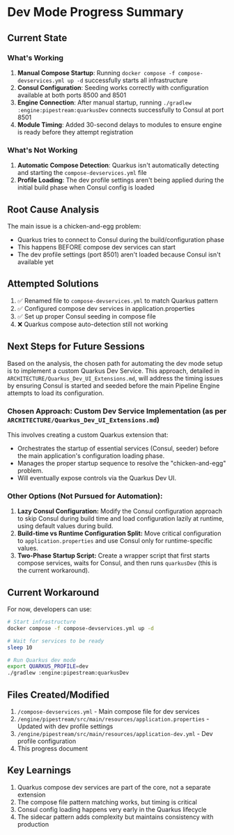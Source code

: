 # Dev Mode Progress Summary

## Current State

### What's Working
1. **Manual Compose Startup**: Running `docker compose -f compose-devservices.yml up -d` successfully starts all infrastructure
2. **Consul Configuration**: Seeding works correctly with configuration available at both ports 8500 and 8501
3. **Engine Connection**: After manual startup, running `./gradlew :engine:pipestream:quarkusDev` connects successfully to Consul at port 8501
4. **Module Timing**: Added 30-second delays to modules to ensure engine is ready before they attempt registration

### What's Not Working
1. **Automatic Compose Detection**: Quarkus isn't automatically detecting and starting the `compose-devservices.yml` file
2. **Profile Loading**: The dev profile settings aren't being applied during the initial build phase when Consul config is loaded

## Root Cause Analysis

The main issue is a chicken-and-egg problem:
- Quarkus tries to connect to Consul during the build/configuration phase
- This happens BEFORE compose dev services can start
- The dev profile settings (port 8501) aren't loaded because Consul isn't available yet

## Attempted Solutions

1. ✅ Renamed file to `compose-devservices.yml` to match Quarkus pattern
2. ✅ Configured compose dev services in application.properties
3. ✅ Set up proper Consul seeding in compose file
4. ❌ Quarkus compose auto-detection still not working

## Next Steps for Future Sessions

Based on the analysis, the chosen path for automating the dev mode setup is to implement a custom Quarkus Dev Service. This approach, detailed in `ARCHITECTURE/Quarkus_Dev_UI_Extensions.md`, will address the timing issues by ensuring Consul is started and seeded before the main Pipeline Engine attempts to load its configuration.

### Chosen Approach: Custom Dev Service Implementation (as per `ARCHITECTURE/Quarkus_Dev_UI_Extensions.md`)

This involves creating a custom Quarkus extension that:
- Orchestrates the startup of essential services (Consul, seeder) before the main application's configuration loading phase.
- Manages the proper startup sequence to resolve the "chicken-and-egg" problem.
- Will eventually expose controls via the Quarkus Dev UI.

### Other Options (Not Pursued for Automation):

1.  **Lazy Consul Configuration:** Modify the Consul configuration approach to skip Consul during build time and load configuration lazily at runtime, using default values during build.
2.  **Build-time vs Runtime Configuration Split:** Move critical configuration to `application.properties` and use Consul only for runtime-specific values.
3.  **Two-Phase Startup Script:** Create a wrapper script that first starts compose services, waits for Consul, and then runs `quarkusDev` (this is the current workaround).

## Current Workaround

For now, developers can use:
```bash
# Start infrastructure
docker compose -f compose-devservices.yml up -d

# Wait for services to be ready
sleep 10

# Run Quarkus dev mode
export QUARKUS_PROFILE=dev
./gradlew :engine:pipestream:quarkusDev
```

## Files Created/Modified

1. `/compose-devservices.yml` - Main compose file for dev services
2. `/engine/pipestream/src/main/resources/application.properties` - Updated with dev profile settings
3. `/engine/pipestream/src/main/resources/application-dev.yml` - Dev profile configuration
4. This progress document

## Key Learnings

1. Quarkus compose dev services are part of the core, not a separate extension
2. The compose file pattern matching works, but timing is critical
3. Consul config loading happens very early in the Quarkus lifecycle
4. The sidecar pattern adds complexity but maintains consistency with production